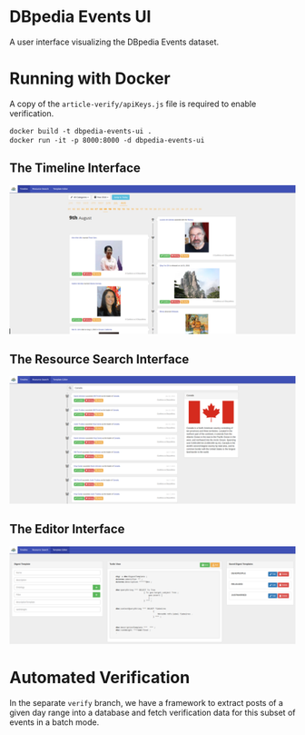 # DBpedia Events UI

A user interface visualizing the DBpedia Events dataset.

# Running with Docker

A copy of the `article-verify/apiKeys.js` file is required to enable verification.

```
docker build -t dbpedia-events-ui .
docker run -it -p 8000:8000 -d dbpedia-events-ui
```

## The Timeline Interface
![The Timeline](https://raw.githubusercontent.com/tom95/dbpedia-events-ui/master/screenshots/Timeline.png)

## The Resource Search Interface
![The Resource Search](https://raw.githubusercontent.com/tom95/dbpedia-events-ui/master/screenshots/ResourceSearch.png)

## The Editor Interface
![The Editor](https://raw.githubusercontent.com/tom95/dbpedia-events-ui/master/screenshots/Editor.png)


# Automated Verification
In the separate `verify` branch, we have a framework to extract posts of a given day range into a database and fetch verification data for this subset of events in a batch mode.
